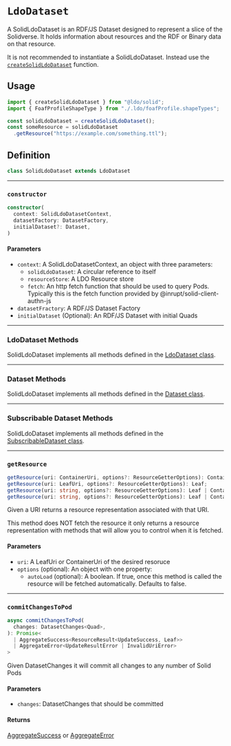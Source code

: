 # `LdoDataset`

A SolidLdoDataset is an RDF/JS Dataset designed to represent a slice of the Solidverse. It holds information about resources and the RDF or Binary data on that resource.

It is not recommended to instantiate a SolidLdoDataset. Instead use the [`createSolidLdoDataset`](createSolidLdoDataset.md) function.

## Usage

```typescript
import { createSolidLdoDataset } from "@ldo/solid";
import { FoafProfileShapeType } from "./.ldo/foafProfile.shapeTypes";

const solidLdoDataset = createSolidLdoDataset();
const someResource = solidLdoDataset
  .getResource("https://example.com/something.ttl");
```

## Definition

```typescript
class SolidLdoDataset extends LdoDataset
```

---

### `constructor`

```typescript
constructor(
  context: SolidLdoDatasetContext,
  datasetFactory: DatasetFactory,
  initialDataset?: Dataset,
)
```

#### Parameters
 - `context`: A SolidLdoDatasetContext, an object with three parameters:
   - `solidLdoDataset`: A circular reference to itself
   - `resourceStore`: A LDO Resource store
   - `fetch`: An http fetch function that should be used to query Pods. Typically this is the fetch function provided by @inrupt/solid-client-authn-js
 - `datasetFractory`: A RDF/JS Dataset Factory
 - `initialDataset` (Optional): An RDF/JS Dataset with initial Quads

---

### LdoDataset Methods

SolidLdoDataset implements all methods defined in the [LdoDataset class](../ldo/LdoDataset.md).

---

### Dataset Methods

SolidLdoDataset implements all methods defined in the [Dataset class](../dataset/Dataset.md).

---

### Subscribable Dataset Methods

SolidLdoDataset implements all methods defined in the [SubscribableDataset class](../subscribable-dataset/SubscribableDataset.md).

---

### `getResource`

```typescript
getResource(uri: ContainerUri, options?: ResourceGetterOptions): Container;
getResource(uri: LeafUri, options?: ResourceGetterOptions): Leaf;
getResource(uri: string, options?: ResourceGetterOptions): Leaf | Container;
getResource(uri: string, options?: ResourceGetterOptions): Leaf | Container
```

Given a URI returns a resource representation associated with that URI.

This method does NOT fetch the resource it only returns a resource representation with methods that will allow you to control when it is fetched.

#### Parameters
 - `uri`: A LeafUri or ContainerUri of the desired resoruce
 - `options` (optional): An object with one property:
   - `autoLoad` (optional): A boolean. If true, once this method is called the resource will be fetched automatically. Defaults to false.

---

###  `commitChangesToPod`

```typescript
async commitChangesToPod(
  changes: DatasetChanges<Quad>,
): Promise<
  | AggregateSuccess<ResourceResult<UpdateSuccess, Leaf>>
  | AggregateError<UpdateResultError | InvalidUriError>
>
```

Given DatasetChanges it will commit all changes to any number of Solid Pods

#### Parameters
 - `changes`: DatasetChanges that should be committed

#### Returns
[AggregateSuccess](results/AggregateSuccess.md) or [AggregateError]()
